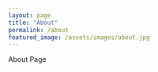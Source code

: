 ```yaml
---
layout: page
title: "About"
permalink: /about
featured_image: /assets/images/about.jpg
---
```


About Page
